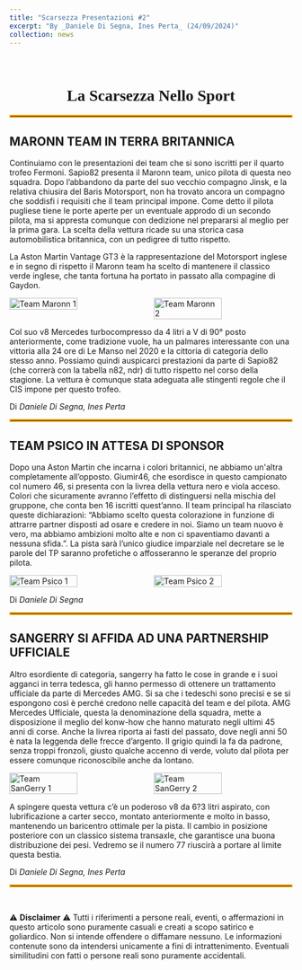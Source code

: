 ```yaml
---
title: "Scarsezza Presentazioni #2"
excerpt: "By _Daniele Di Segna, Ines Perta_ (24/09/2024)"
collection: news
---
```


<br>

<h1 style="text-align: center; font-family: Algerian;">La Scarsezza Nello Sport</h1>
<hr style="border: 2px solid orange;" />

## MARONN TEAM IN TERRA BRITANNICA

Continuiamo con le presentazioni dei team che si sono iscritti per il quarto trofeo Fermoni.
Sapio82 presenta il Maronn team, unico pilota di questa neo squadra. Dopo l’abbandono da parte del suo vecchio compagno Jinsk, e la relativa chiusira del Baris Motorsport, non ha trovato ancora un compagno che soddisfi i requisiti che il team principal impone. Come detto il pilota pugliese tiene le porte aperte per un eventuale approdo di un secondo pilota, ma si appresta comunque con dedizione nel prepararsi al meglio per la prima gara. La scelta della vettura ricade su una storica casa automobilistica britannica, con un pedigree di tutto rispetto.

La Aston Martin Vantage GT3 è la rappresentazione del Motorsport inglese e in segno di rispetto il Maronn team ha scelto di mantenere il classico verde inglese, che tanta fortuna ha portato in passato alla compagine di Gaydon.

<div style="display: flex; justify-content: space-between;">
    <img src="../news_images/team_sapio2_news.jpeg" alt="Team Maronn 1" style="width:49%;"/>
    <img src="../news_images/team_sapio1_news.jpeg" alt="Team Maronn 2" style="width:49%;"/>
</div>

Col suo v8 Mercedes turbocompresso da 4 litri a V di 90° posto anteriormente, come tradizione vuole, ha un palmares interessante con una vittoria alla 24 ore di Le Manso nel 2020 e la cittoria di categoria dello stesso anno. Possiamo quindi auspicarci prestazioni da parte di Sapio82 (che correrà con la tabella n82, ndr) di tutto rispetto nel corso della stagione. La vettura è comunque stata adeguata alle stingenti regole che il CIS impone per questo trofeo.

Di _Daniele Di Segna, Ines Perta_

<hr style="border: 2px solid orange;" />

## TEAM PSICO IN ATTESA DI SPONSOR

Dopo una Aston Martin che incarna i colori britannici, ne abbiamo un'altra completamente all’opposto. Giumir46, che esordisce in questo campionato col numero 46, si presenta con la livrea della vettura nero e viola acceso. Colori che sicuramente avranno l’effetto di distinguersi nella mischia del gruppone, che conta ben 16 iscritti quest’anno.
Il team principal ha rilasciato queste dichiarazioni: “Abbiamo scelto questa colorazione in funzione di attrarre partner disposti ad osare e credere in noi. Siamo un team nuovo è vero, ma abbiamo ambizioni molto alte e non ci spaventiamo davanti a nessuna sfida.”. La pista sarà l’unico giudice imparziale nel decretare se le parole del TP saranno profetiche o affosseranno le speranze del proprio pilota.

<div style="display: flex; justify-content: space-between;">
    <img src="../news_images/team_psico1_news.jpeg" alt="Team Psico 1" style="width:49%;"/>
    <img src="../news_images/team_psico2_news.jpeg" alt="Team Psico 2" style="width:49%;"/>
</div>

Di _Daniele Di Segna_

<hr style="border: 2px solid orange;" />

## SANGERRY SI AFFIDA AD UNA PARTNERSHIP UFFICIALE

Altro esordiente di categoria, sangerry ha fatto le cose in grande e i suoi agganci in terra tedesca, gli hanno permesso di ottenere un trattamento ufficiale da parte di Mercedes AMG.
Si sa che i tedeschi sono precisi e se si espongono così è perché credono nelle capacità del team e del pilota. AMG Mercedes Ufficiale, questa la denominazione della squadra, mette a
disposizione il meglio del konw-how che hanno maturato negli ultimi 45 anni di corse. Anche la livrea riporta ai fasti del passato, dove negli anni 50 è nata la leggenda delle frecce
d’argento. Il grigio quindi la fa da padrone, senza troppi fronzoli, giusto qualche accenno di verde, voluto dal pilota per essere comunque riconoscibile anche da lontano.

<div style="display: flex; justify-content: space-between;">
    <img src="../news_images/team_sangerry1_news.png" alt="Team SanGerry 1" style="width:49%;"/>
    <img src="../news_images/team_sangerry2_news.png" alt="Team SanGerry 2" style="width:49%;"/>
</div>

A spingere questa vettura c’è un poderoso v8 da 6?3 litri aspirato, con lubrificazione a carter secco, montato anteriormente e molto in basso, mantenendo un baricentro ottimale per la pista. Il cambio in posizione posteriore con un classico sistema transaxle, che garantisce una buona distribuzione dei pesi. Vedremo se il numero 77 riuscirà a portare al limite questa bestia.

Di _Daniele Di Segna, Ines Perta_ 

<hr style="border: 2px solid orange;" />

<br>

⚠️ **Disclaimer** ⚠️
Tutti i riferimenti a persone reali, eventi, o affermazioni in questo articolo sono puramente casuali e creati a scopo satirico e goliardico. Non si intende offendere o diffamare nessuno. Le informazioni contenute sono da intendersi unicamente a fini di intrattenimento. Eventuali similitudini con fatti o persone reali sono puramente accidentali.
